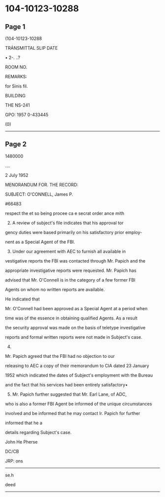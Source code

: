# 104-10123-10288

## Page 1

(104-10123-10288

TRÁNSMITTAL SLIP DATE

• 2-. ..?

ROOM NO.

REMARKS:

for Sinis fil.

BUILDING

THE NS-241

GPO: 1957 0-433445

(0)

---

## Page 2

1480000

....

2 July 1952

MENORANDUM FOR. THE RECORD:

SUBJECT: O'CONNELL, James P.

#66483

respect the et so being procee ca e secrat order ance mith

2. A review of subject's file indicates that his approval tor

gency duties were based primarily on his satisfactory prior employ-

nent as a Special Agent of the FBI.

3. Under our agreement with AEC to furnish all available in

vestigative reports the FBI was contacted through Mr. Papich and the

appropriate investigative reports were requested. Mr. Papich has

advised that Mr. O'Connell is in the category of a few former FBI

Agents on whom no written reports are available.

He indicated that

Mr. O'Connell had been approved as a Special Agent at a period when

time was of the essence in obtaining qualified Agents. As a result

the security approval was made on the basis of teletype investigative

reports and formal written reports were not made in Subject's case.

4.

Mr. Papich agreed that the FBI had no objection to our

releasing to AEC a copy of their memorandum to CIA dated 23 January

1952 which indicated the dates of Subject's employment with the Bureau

and the fact that his services had been entirely satisfactory•

5. Mr. Papich further suggested that Mr. Earl Lane, of ADC,

who is also a former FBI Agent be informed of the unique circumstances

involved and be informed that he may contact Ir. Papich for further

informed that he a

details regarding Subject's case.

John He Pherse

DC/CB

JRP: ons

-----

se.h

deed

---

